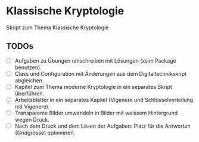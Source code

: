 # Klassische Kryptologie

Skript zum Thema Klassische Kryptologie

## TODOs

- [ ] Aufgaben zu Übungen umschreiben mit Lösungen (xsim Package benutzen).
- [ ] Class und Configuration mit Änderungen aus dem Digitaltechnikskript abgleichen.
- [ ] Kapitel zum Thema moderne Kryptologie in ein separates Skript überführen.
- [ ] Arbeitsblätter in ein separates Kapitel (Vigenere und Schlüsselverteilung mit Vigenere).
- [ ] Transparente Bilder umwandeln in Bilder mit weissem Hintergrund wegen Druck.
- [ ] Nach dem Druck und dem Lösen der Aufgaben: Platz für die Antworten (Gridgrösse) optimieren.
